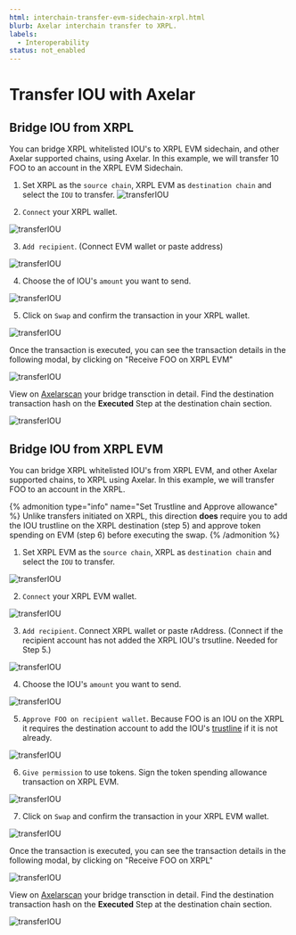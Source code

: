 ```yaml
---
html: interchain-transfer-evm-sidechain-xrpl.html
blurb: Axelar interchain transfer to XRPL.
labels:
  - Interoperability
status: not_enabled
---
```


# Transfer IOU with Axelar

## Bridge IOU from XRPL

You can bridge XRPL whitelisted IOU's to XRPL EVM sidechain, and other Axelar supported chains, using Axelar. In this example, we will transfer 10 FOO to an account in the XRPL EVM Sidechain.


1. Set XRPL as the `source chain`, XRPL EVM as `destination chain` and select the `IOU` to transfer.
   ![transferIOU](../images/select-foo.png)

2. `Connect` your XRPL wallet.

![transferIOU](../images/tansfer-iou-connect-snap.png)

3. `Add recipient`. (Connect EVM wallet or paste address)

![transferIOU](../images/transfer-iou-add-recipient.png)

4. Choose the of IOU's `amount` you want to send.

![transferIOU](../images/transfer-iou-amount.png)

5. Click on `Swap` and confirm the transaction in your XRPL wallet.

![transferIOU](../images/transfer-iou-done.png)

Once the transaction is executed, you can see the transaction details in the following modal, by clicking on "Receive FOO on XRPL EVM"

![transferIOU](../images/transfer-iou-details.png)

View on [Axelarscan](https://axelarscan.io/) your bridge transction in detail. Find the destination transaction hash on the **Executed** Step at the destination chain section.

![transferIOU](../images/transfer-iou-tx-hash.png)


## Bridge IOU from XRPL EVM

You can bridge XRPL whitelisted IOU's from XRPL EVM, and other Axelar supported chains, to XRPL using Axelar. In this example, we will transfer FOO to an account in the XRPL. 

{% admonition type="info" name="Set Trustline and Approve allowance" %}
Unlike transfers initiated on XRPL, this direction **does** require you to add the IOU trustline on the XRPL destination (step 5) and approve token spending on EVM (step 6) before executing the swap.
{% /admonition %}



1. Set XRPL EVM as the `source chain`, XRPL as `destination chain` and select the `IOU` to transfer.

![transferIOU](../images/transfer-iou-xrplevm-source.png)

2. `Connect` your XRPL EVM wallet.

![transferIOU](../images/transfer-iou--xrplevm-connect.png)

3. `Add recipient`. Connect XRPL wallet or paste rAddress. (Connect if the recipient account has not added the XRPL IOU's trsutline. Needed for Step 5.)

![transferIOU](../images/transfer-iou-xrplevm-add-recipient.png)

4. Choose the IOU's `amount` you want to send.

![transferIOU](../images/transfer-iou-xrplevm-amount.png)

5. `Approve FOO on recipient wallet`. Because FOO is an IOU on the XRPL it requires the destination account to add the IOU's [trustline](https://learn.xrpl.org/glossary/trustline/#:~:text=Main%20Description%3A,what%20happens%20to%20their%20account.) if it is not already. 

![transferIOU](../images/transfer-iou-xrplevm-approve.png)

6. `Give permission` to use tokens. Sign the token spending allowance transaction on XRPL EVM.

![transferIOU](../images/transfer-iou-xrplevm-give-permission.png)

7. Click on `Swap` and confirm the transaction in your XRPL EVM wallet.

![transferIOU](../images/transfer-iou-xrplevm-swap.png)

Once the transaction is executed, you can see the transaction details in the following modal, by clicking on "Receive FOO on XRPL"

![transferIOU](../images/transfer-iou-xrplevm-done.png)

View on [Axelarscan](https://axelarscan.io/) your bridge transction in detail. Find the destination transaction hash on the **Executed** Step at the destination chain section.

![transferIOU](../images/transfer-iou-xrplevm-tx-hash.png)
